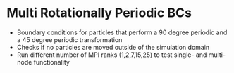 # Multi Rotationally Periodic BCs
- Boundary conditions for particles that perform a 90 degree periodic and a 45 degree periodic transformation
- Checks if no particles are moved outside of the simulation domain
- Run different number of MPI ranks (1,2,7,15,25) to test single- and multi-node functionality

